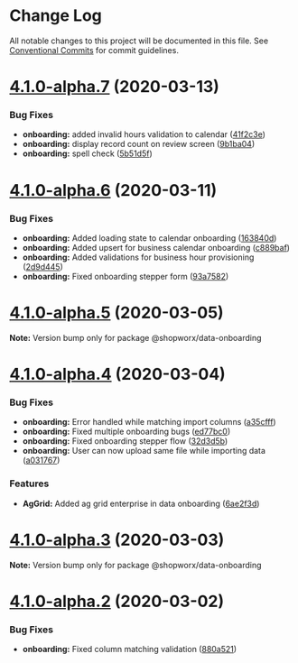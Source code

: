 # Change Log

All notable changes to this project will be documented in this file.
See [Conventional Commits](https://conventionalcommits.org) for commit guidelines.

# [4.1.0-alpha.7](https://bitbucket.org/entrib/shopworx/compare/v4.1.0-alpha.6...v4.1.0-alpha.7) (2020-03-13)


### Bug Fixes

* **onboarding:** added invalid hours validation to calendar ([41f2c3e](https://bitbucket.org/entrib/shopworx/commits/41f2c3ea0f370ee83ffffb12586fe0d66759a9b3))
* **onboarding:** display record count on review screen ([9b1ba04](https://bitbucket.org/entrib/shopworx/commits/9b1ba040e3c218e77d575095123d3ef068d44c84))
* **onboarding:** spell check ([5b51d5f](https://bitbucket.org/entrib/shopworx/commits/5b51d5f9a1e2febeeed0f41fa10681caf89fd45d))





# [4.1.0-alpha.6](https://bitbucket.org/entrib/shopworx/compare/v4.1.0-alpha.5...v4.1.0-alpha.6) (2020-03-11)


### Bug Fixes

* **onboarding:** Added loading state to calendar onboarding ([163840d](https://bitbucket.org/entrib/shopworx/commits/163840d960f5627c092c2bacdf6f01aff35ea349))
* **onboarding:** Added upsert for business calendar onboarding ([c889baf](https://bitbucket.org/entrib/shopworx/commits/c889bafb63fffc7e02cadc10a4a16bf7a59fbd26))
* **onboarding:** Added validations for business hour provisioning ([2d9d445](https://bitbucket.org/entrib/shopworx/commits/2d9d4459ca63809459c9bb112b340d28d9cc4a38))
* **onboarding:** Fixed onboarding stepper form ([93a7582](https://bitbucket.org/entrib/shopworx/commits/93a758214116d53ce43fb4c3625386fe46cd7a48))






# [4.1.0-alpha.5](https://bitbucket.org/entrib/shopworx/compare/v4.1.0-alpha.4...v4.1.0-alpha.5) (2020-03-05)

**Note:** Version bump only for package @shopworx/data-onboarding






# [4.1.0-alpha.4](https://bitbucket.org/entrib/shopworx/compare/v4.1.0-alpha.3...v4.1.0-alpha.4) (2020-03-04)


### Bug Fixes

* **onboarding:** Error handled while matching import columns ([a35cfff](https://bitbucket.org/entrib/shopworx/commits/a35cfff993a485cf9e2024cb581888747a3a81e0))
* **onboarding:** Fixed multiple onboarding bugs ([ed77bc0](https://bitbucket.org/entrib/shopworx/commits/ed77bc0efafb7ae6a36b71b015377f989fea7b6a))
* **onboarding:** Fixed onboarding stepper flow ([32d3d5b](https://bitbucket.org/entrib/shopworx/commits/32d3d5bbc98e514779dad113af9cf7cb1a470439))
* **onboarding:** User can now upload same file while importing data ([a031767](https://bitbucket.org/entrib/shopworx/commits/a03176755c317fe3d3dabe11b8b2cd12c79ba500))


### Features

* **AgGrid:** Added ag grid enterprise in data onboarding ([6ae2f3d](https://bitbucket.org/entrib/shopworx/commits/6ae2f3d52fae744758479fa276f4bcda77a339c9))






# [4.1.0-alpha.3](https://bitbucket.org/entrib/shopworx/compare/v4.1.0-alpha.2...v4.1.0-alpha.3) (2020-03-03)

**Note:** Version bump only for package @shopworx/data-onboarding






# [4.1.0-alpha.2](https://bitbucket.org/entrib/shopworx/compare/v4.1.0-alpha.1...v4.1.0-alpha.2) (2020-03-02)


### Bug Fixes

* **onboarding:** Fixed column matching validation ([880a521](https://bitbucket.org/entrib/shopworx/commits/880a521045a619fa0113bded1693f5d461ec1c74))
